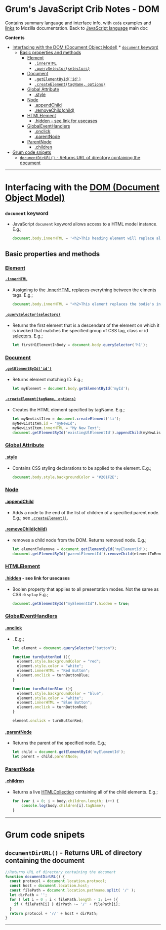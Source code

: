 Grum's JavaScript Crib Notes - DOM
==================================

Contains summary langauge and interface info, with `code` examples and [links](https://developer.mozilla.org/en-US/docs/Web/JavaScript) to Mozilla documentation.
Back to [JavaScript language](JavaScript_crib_notes.md) main doc

**Contents**

<!-- @import "[TOC]" {cmd="toc" depthFrom=1 depthTo=6 orderedList=false} -->

<!-- code_chunk_output -->

* [Interfacing with the DOM (Document Object Model)](#interfacing-with-the-dom-document-object-modelhttpsdevelopermozillaorgen-usdocswebapidocument_object_model)
		* [`document` keyword](#document-keyword)
	* [Basic properties and methods](#basic-properties-and-methods)
		* [Element](#elementhttpsdevelopermozillaorgen-usdocswebapielement)
			* [`.innerHTML`](#innerhtmlhttpsdevelopermozillaorgen-usdocswebapielementinnerhtml)
			* [`.querySelector(selectors)`](#queryselectorselectorshttpsdevelopermozillaorgen-usdocswebapielementqueryselector)
		* [Document](#documenthttpsdevelopermozillaorgen-usdocswebapidocument)
			* [`.getElementById('id')`](#getelementbyididhttpsdevelopermozillaorgen-usdocswebapidocumentgetelementbyid)
			* [`.createElement(tagName, options)`](#createelementtagname-optionshttpsdevelopermozillaorgen-usdocswebapidocumentcreateelement)
		* [Global Attribute](#global-attributehttpsdevelopermozillaorgen-usdocswebhtmlglobal_attributes)
			* [.style](#stylehttpsdevelopermozillaorgen-usdocswebhtmlglobal_attributesstyle)
		* [Node](#nodehttpsdevelopermozillaorgen-usdocswebapinode)
			* [.appendChild](#appendchildhttpsdevelopermozillaorgen-usdocswebapinodeappendchild)
			* [.removeChild(child)](#removechildchildhttpsdevelopermozillaorgen-usdocswebapinoderemovechild)
		* [HTMLElement](#htmlelementhttpsdevelopermozillaorgen-usdocswebapihtmlelement)
			* [.hidden - see link for usecases](#hiddenhttpsdevelopermozillaorgen-usdocswebapihtmlelementhidden-see-link-for-usecases)
		* [GlobalEventHandlers](#globaleventhandlershttpsdevelopermozillaorgen-usdocswebapiglobaleventhandlers)
			* [.onclick](#onclickhttpsdevelopermozillaorgen-usdocswebapiglobaleventhandlersonclick)
			* [.parentNode](#parentnodehttpsdevelopermozillaorgen-usdocswebapinodeparentnode)
		* [ParentNode](#parentnodehttpsdevelopermozillaorgen-usdocswebapiparentnode)
			* [.children](#childrenhttpsdevelopermozillaorgen-usdocswebapiparentnodechildren)
* [Grum code snipets](#grum-code-snipets)
	* [`documentDirURL()` - Returns URL of directory containing the document](#documentdirurl-returns-url-of-directory-containing-the-document)

<!-- /code_chunk_output -->

---

# Interfacing with the [DOM (Document Object Model)](https://developer.mozilla.org/en-US/docs/Web/API/Document_Object_Model)

### `document` keyword

- JavaScript `document` keyword allows access to a HTML model instance. E.g.;
    ```javascript
    document.body.innerHTML = '<h2>This heading element will replace all the bodies existing inner HTML</h2>';
    ```

## Basic properties and methods

### [Element](https://developer.mozilla.org/en-US/docs/Web/API/Element)

#### [`.innerHTML`](https://developer.mozilla.org/en-US/docs/Web/API/Element/innerHTML)

  - Assigning to the [.innerHTML](https://developer.mozilla.org/en-US/docs/Web/API/Element/innerHTML) replaces everything between the elments tags. E.g.;
    ```javascript
    document.body.innerHTML = "<h2>This element replaces the bodie's inner HTML</h2>"
    ```
#### [`.querySelector(selectors)`](https://developer.mozilla.org/en-US/docs/Web/API/Element/querySelector)

  - Returns the first element that is a descendant of the element on which it is invoked that matches the specified group of CSS tag, class or id [selectors](https://developer.mozilla.org/en-US/docs/Learn/CSS/Introduction_to_CSS/Selectors). E.g.;
    ```javascript
    let firstH1ElementInBody = document.body.querySelector('h1');
    ```

### [Document](https://developer.mozilla.org/en-US/docs/Web/API/Document)

#### [`.getElementById('id')`](https://developer.mozilla.org/en-US/docs/Web/API/Document/getElementById)

  - Returns element matching ID. E.g.;
    ```javascript
    let myElement = document.body.getElementById('myId');
    ```
#### [`.createElement(tagName, options)`](https://developer.mozilla.org/en-US/docs/Web/API/Document/createElement)

  - Creates the HTML element specified by tagName. E.g.;
    ```javascript
    let myNewListItem = document.createElement('li');
    myNewListItem.id = "myNewId";
    myNewListItem.innerHTML = "My New Text";
    document.getElementById('existingUlElementId').appendChild(myNewListItem);
    ```

### [Global Attribute](https://developer.mozilla.org/en-US/docs/Web/HTML/Global_attributes)

#### [.style](https://developer.mozilla.org/en-US/docs/Web/HTML/Global_attributes/style)
  - Contains CSS styling declarations to be applied to the element. E.g.;
    ```javascript
    document.body.style.backgroundColor = "#201F2E";
    ```

### [Node](https://developer.mozilla.org/en-US/docs/Web/API/Node)

#### [.appendChild](https://developer.mozilla.org/en-US/docs/Web/API/Node/appendChild)

  - Adds a node to the end of the list of children of a specified parent node. E.g.; see [`.createElement()`](#getelementbyidid).


#### [.removeChild(child)](https://developer.mozilla.org/en-US/docs/Web/API/Node/removeChild)

  - removes a child node from the DOM. Returns removed node. E.g.;
    ```javascript
    let elementToRemove = document.getElementById('myElementId');
    document.getElementById('parentElementId').removeChild(elementToRemove);
    ```

### [HTMLElement](https://developer.mozilla.org/en-US/docs/Web/API/HTMLElement)

#### [.hidden](https://developer.mozilla.org/en-US/docs/Web/API/HTMLElement/hidden) - see link for usecases

  - Boolen property that applies to all presentation modes. Not the same as CSS `display` E.g.;
    ```javascript
    document.getElementById("myElementId").hidden = true;
    ```

### [GlobalEventHandlers](https://developer.mozilla.org/en-US/docs/Web/API/GlobalEventHandlers)

#### [.onclick](https://developer.mozilla.org/en-US/docs/Web/API/GlobalEventHandlers/onclick)

  - . E.g.;
    ```javascript
    let element = document.querySelector("button");

    function turnButtonRed (){
      element.style.backgroundColor = "red";
      element.style.color = "white";
      element.innerHTML = "Red Button";
      element.onclick = turnButtonBlue;
    }

    function turnButtonBlue (){
      element.style.backgroundColor = "blue";
      element.style.color = "white";
      element.innerHTML = "Blue Button";
      element.onclick = turnButtonRed;
    }

    element.onclick = turnButtonRed;
    ```

#### [.parentNode](https://developer.mozilla.org/en-US/docs/Web/API/Node/parentNode)

  - Returns the parent of the specified node. E.g.;
    ```javascript
    let child = document.getElementById('myElementId');
    let parent = child.parentNode;
    ```

### [ParentNode](https://developer.mozilla.org/en-US/docs/Web/API/ParentNode)

#### [.children](https://developer.mozilla.org/en-US/docs/Web/API/ParentNode/children)

  - Returns a live [HTMLCollection](https://developer.mozilla.org/en-US/docs/Web/API/HTMLCollection) containing all of the child elements. E.g.;
    ```javascript
    for (var i = 0; i < body.children.length; i++) {
        console.log(body.children[i].tagName);
    }    
    ```

---

# Grum code snipets

## `documentDirURL()` - Returns URL of directory containing the document

```javascript
//Returns URL of directory containing the document
function documentDirURL() {
  const protocol = document.location.protocol;
  const host = document.location.host;
  const filePath = document.location.pathname.split( '/' );
  let dirPath = '';
  for ( let i = 0 ; i < filePath.length - 1; i++ ){
    if ( filePath[i] ) dirPath += '/' + filePath[i];
  }
  return protocol + '//' + host + dirPath;
}
```
---

